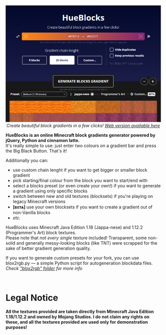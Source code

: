 <p align=center><a href="https://1280px.github.io/hueblocks"><img src="https://raw.githubusercontent.com/1280px/hueblocks/main/readme-pic.png"></a><br>
<i>Create beautiful block gradients in a few clicks! <a href="https://1280px.github.io/hueblocks">Web version available here</a></i></p>

<b>HueBlocks is an online Minecraft block gradients generator powered by jQuery, Python and cinnamon latte. </b>
<br>It's really simple to use: just enter two colours on a gradient bar and press the Big Black Button. That's it!

Additionally you can:<ul>
<li>use custom chain lenght if you want to get bigger or smaller block gradient
<li>pick starting/final colour from the block you want to start/end with
<li>select a blocks preset (or even create your own!) if you want to generate a gradient using only specific blocks
<li>switch between new and old textures (blocksets) if you're playing on legacy Minecraft versions
<li><b>[ʙᴇᴛᴀ]</b> use your own blocksets if you want to create a gradient out of non-Vanilla blocks
<li><i>etc.</i></ul>

HueBlocks uses Minecraft Java Edition 1.18 (Jappa-nese) and 1.12.2 (Programmer's Art) block textures. 
<br>Please note that <i>not every single</i> texture included! Transparent, some non-solid and generally messy-looking blocks (like TNT) were scrapped for the sake of better gradient generation quality.

If you want to generate custom presets for your fork, you can use blox2rgb.py — a simple Python script for autogeneration blockdata files. <i>Check <a href="https://github.com/1280px/hueblocks/tree/main/data/!!%20blox2rgb">"blox2rgb" folder</a> for more info</i>


<br><h1>Legal Notice</h1>
<b>All the textures provided are taken directly from Minecraft Java Edition 1.18/1.12.2 and owned by Mojang Studios. I do not claim any rights on these, and all the textures provided are used only for demonstration purposes!</b>
